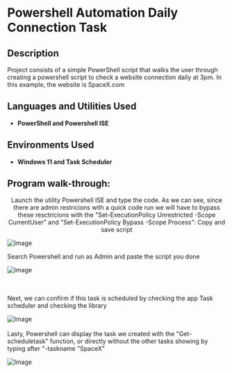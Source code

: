 <h1>Powershell Automation Daily Connection Task </h1>



<h2>Description</h2>
Project consists of a simple PowerShell script that walks the user through creating a powershell script to check a website connection daily at 3pm. In this example, the website is SpaceX.com
<br />


<h2>Languages and Utilities Used</h2>

- <b>PowerShell and Powershell ISE</b> 


<h2>Environments Used </h2>

- <b>Windows 11 and Task Scheduler</b> 

<h2>Program walk-through:</h2>

<p align="center">
Launch the utility Powershell ISE and type the code. As we can see, since there are admin restricions with a quick code run we will have to bypass these resctricions with the "Set-ExecutionPolicy Unrestricted -Scope CurrentUser" and "Set-ExecutionPolicy Bypass -Scope Process": Copy and save script <br/>
  
![Image](https://github.com/user-attachments/assets/61695114-79af-41bb-9ce0-073c371d9432)
  
Search Powershell and run as Admin and paste the script you done <br/>

![Image](https://github.com/user-attachments/assets/79843df6-cda8-4b53-a1a1-5516a9c57206)

<br />
<br />
Next, we can confirm if this task is scheduled by checking the app Task scheduler and checking the library <br/>

![Image](https://github.com/user-attachments/assets/95e148f8-6adf-472d-b22a-58541b8ab203)
<br />
<br />
Lasty, Powershell can display the task we created with the "Get-scheduletask" function, or directly without the other tasks showing by typing after "-taskname "SpaceX" <br/>

![Image](https://github.com/user-attachments/assets/ba9a328d-e656-4bd5-890e-1bc834a2fb34)

<br />
<br />

